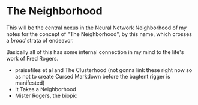 # The Neighborhood

This will be the central nexus in the Neural Network Neighborhood of my notes for the concept of "The Neighborhood", by this name, which crosses a *broad* strata of endeavor.

Basically all of this has some internal connection in my mind to the life's work of Fred Rogers.

- praisefiles et al and The Clusterhood (not gonna link these right now so as not to create Cursed Markdown before the bagtent rigger is manifested)
- It Takes a Neighborhood
- Mister Rogers, the biopic
